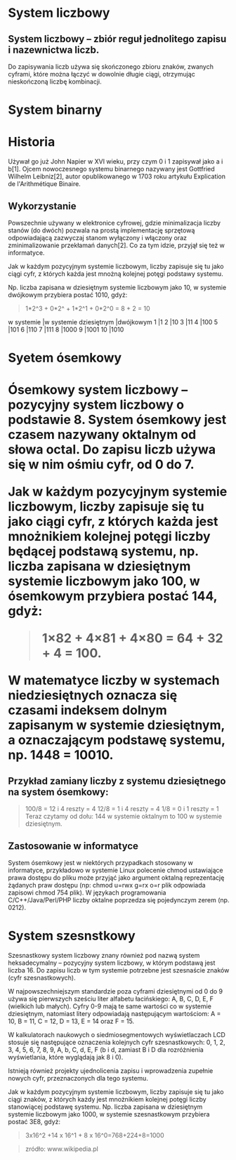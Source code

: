 <h1> System liczbowy</h1>


<h2>System liczbowy – zbiór reguł jednolitego zapisu i nazewnictwa liczb.</h2>

<p>Do zapisywania liczb używa się skończonego zbioru znaków, zwanych cyframi, które można łączyć w dowolnie długie ciągi, otrzymując nieskończoną liczbę kombinacji.</p>


<h1>System binarny</h1>
<h1>Historia</h1>

<p>Używał go już John Napier w XVI wieku, przy czym 0 i 1 zapisywał jako a i b[1]. Ojcem nowoczesnego systemu binarnego nazywany jest Gottfried Wilhelm Leibniz[2], autor opublikowanego w 1703 roku artykułu Explication de l'Arithmétique Binaire.</p>

<h2>Wykorzystanie</h2>

<p> Powszechnie używany w elektronice cyfrowej, gdzie minimalizacja liczby stanów (do dwóch) pozwala na prostą implementację sprzętową odpowiadającą zazwyczaj stanom wyłączony i włączony oraz zminimalizowanie przekłamań danych[2]. Co za tym idzie, przyjął się też w informatyce.

Jak w każdym pozycyjnym systemie liczbowym, liczby zapisuje się tu jako ciągi cyfr, z których każda jest mnożną kolejnej potęgi podstawy systemu.</p>
<p>
Np. liczba zapisana w dziesiętnym systemie liczbowym jako 10, w systemie dwójkowym przybiera postać 1010, gdyż:</p>
<blockquote>
1*2^3 + 0*2^ + 1*2^1 + 0*2^0 = 8 + 2 = 10</blockquote>

w systemie          |w systemie
dziesiętnym	        |dwójkowym
1	                |1
2	                |10
3	                |11
4	                |100
5	                |101
6	                |110
7	                |111
8	                |1000
9	                |1001
10	                |1010


<h1>Syetem ósemkowy<h1/>

<p>Ósemkowy system liczbowy – pozycyjny system liczbowy o podstawie 8. System ósemkowy jest czasem nazywany oktalnym od słowa octal. Do zapisu liczb używa się w nim ośmiu cyfr, od 0 do 7.</p>

<p>Jak w każdym pozycyjnym systemie liczbowym, liczby zapisuje się tu jako ciągi cyfr, z których każda jest mnożnikiem kolejnej potęgi liczby będącej podstawą systemu, np. liczba zapisana w dziesiętnym systemie liczbowym jako 100, w ósemkowym przybiera postać 144, gdyż:</p>

<blockquote>1×82 + 4×81 + 4×80 = 64 + 32 + 4 = 100.</blockquote>

<p>W matematyce liczby w systemach niedziesiętnych oznacza się czasami indeksem dolnym zapisanym w systemie dziesiętnym, a oznaczającym podstawę systemu, np. 1448 = 10010.</p>

<h2>Przykład zamiany liczby z systemu dziesiętnego na system ósemkowy:</h2>
<blockquote>
100/8 = 12 i 4 reszty = 4
12/8 = 1 i 4 reszty = 4
1/8 = 0 i 1 reszty = 1
Teraz czytamy od dołu: 144 w systemie oktalnym to 100 w systemie dziesiętnym.</blockquote>

<h2>Zastosowanie w informatyce</h2>
<p>System ósemkowy jest w niektórych przypadkach stosowany w informatyce, przykładowo w systemie Linux polecenie chmod ustawiające prawa dostępu do pliku może przyjąć jako argument oktalną reprezentację żądanych praw dostępu (np: chmod u=rwx g=rx o=r plik odpowiada zapisowi chmod 754 plik). W językach programowania C/C++/Java/Perl/PHP liczby oktalne poprzedza się pojedynczym zerem (np. 0212).</p>

<h1> System szesnstkowy</h1>
Szesnastkowy system liczbowy znany również pod nazwą system heksadecymalny – pozycyjny system liczbowy, w którym podstawą jest liczba 16. Do zapisu liczb w tym systemie potrzebne jest szesnaście znaków (cyfr szesnastkowych).
<p>
W najpowszechniejszym standardzie poza cyframi dziesiętnymi od 0 do 9 używa się pierwszych sześciu liter alfabetu łacińskiego: A, B, C, D, E, F (wielkich lub małych). Cyfry 0-9 mają te same wartości co w systemie dziesiętnym, natomiast litery odpowiadają następującym wartościom: A = 10, B = 11, C = 12, D = 13, E = 14 oraz F = 15.

W kalkulatorach naukowych o siedmiosegmentowych wyświetlaczach LCD stosuje się następujące oznaczenia kolejnych cyfr szesnastkowych: 0, 1, 2, 3, 4, 5, 6, 7, 8, 9, A, b, C, d, E, F (b i d, zamiast B i D dla rozróżnienia wyświetlania, które wyglądają jak 8 i 0).

Istnieją również projekty ujednolicenia zapisu i wprowadzenia zupełnie nowych cyfr, przeznaczonych dla tego systemu.

Jak w każdym pozycyjnym systemie liczbowym, liczby zapisuje się tu jako ciągi znaków, z których każdy jest mnożnikiem kolejnej potęgi liczby stanowiącej podstawę systemu. Np. liczba zapisana w dziesiętnym systemie liczbowym jako 1000, w systemie szesnastkowym przybiera postać 3E8, gdyż:</p>

<blockquote>
3x16^2 +14 x 16^1 + 8 x 16^0=768+224+8=1000</blockquote>


<blockquote>
zródło: www.wikipedia.pl</blockquote>
